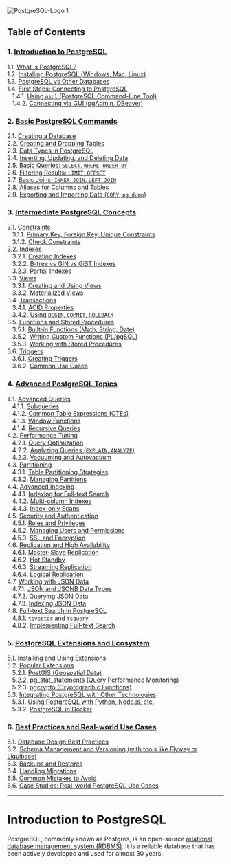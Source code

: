 <!-- Create ToC and content on learning postgres. Progressive from basics -> intermediate -> advanced -->

![PostgreSQL-Logo 1](https://github.com/user-attachments/assets/6e1cf5b4-e6f2-47ff-9c3f-621aac45a11b)

## Table of Contents

### 1\. [Introduction to PostgreSQL](#1-introduction-to-postgresql)

1.1. [What is PostgreSQL?](#11-what-is-postgresql)\
1.2. [Installing PostgreSQL (Windows, Mac, Linux)](#12-installing-postgresql-windows-mac-linux)\
1.3. [PostgreSQL vs Other Databases](#13-postgresql-vs-other-databases)\
1.4. [First Steps: Connecting to PostgreSQL](#14-first-steps-connecting-to-postgresql)\
   1.4.1. [Using `psql` (PostgreSQL Command-Line Tool)](#141-using-psql-postgresql-command-line-tool)\
   1.4.2. [Connecting via GUI (pgAdmin, DBeaver)](#142-connecting-via-gui-pgadmin-dbeaver)

### 2\. [Basic PostgreSQL Commands](#2-basic-postgresql-commands)

2.1. [Creating a Database](#21-creating-a-database)\
2.2. [Creating and Dropping Tables](#22-creating-and-dropping-tables)\
2.3. [Data Types in PostgreSQL](#23-data-types-in-postgresql)\
2.4. [Inserting, Updating, and Deleting Data](#24-inserting-updating-and-deleting-data)\
2.5. [Basic Queries: `SELECT`, `WHERE`, `ORDER BY`](#25-basic-queries-select-where-order-by)\
2.6. [Filtering Results: `LIMIT`, `OFFSET`](#26-filtering-results-limit-offset)\
2.7. [Basic Joins: `INNER JOIN`, `LEFT JOIN`](#27-basic-joins-inner-join-left-join)\
2.8. [Aliases for Columns and Tables](#28-aliases-for-columns-and-tables)\
2.9. [Exporting and Importing Data (`COPY`, `pg_dump`)](#29-exporting-and-importing-data-copy-pg_dump)

### 3\. [Intermediate PostgreSQL Concepts](#3-intermediate-postgresql-concepts)

3.1. [Constraints](#31-constraints)\
   3.1.1. [Primary Key, Foreign Key, Unique Constraints](#311-primary-key-foreign-key-unique-constraints)\
   3.1.2. [Check Constraints](#312-check-constraints)\
3.2. [Indexes](#32-indexes)\
   3.2.1. [Creating Indexes](#321-creating-indexes)\
   3.2.2. [B-tree vs GIN vs GiST Indexes](#322-b-tree-vs-gin-vs-gist-indexes)\
   3.2.3. [Partial Indexes](#323-partial-indexes)\
3.3. [Views](#33-views)\
   3.3.1. [Creating and Using Views](#331-creating-and-using-views)\
   3.3.2. [Materialized Views](#332-materialized-views)\
3.4. [Transactions](#34-transactions)\
   3.4.1. [ACID Properties](#341-acid-properties)\
   3.4.2. [Using `BEGIN`, `COMMIT`, `ROLLBACK`](#342-using-begin-commit-rollback)\
3.5. [Functions and Stored Procedures](#35-functions-and-stored-procedures)\
   3.5.1. [Built-in Functions (Math, String, Date)](#351-built-in-functions-math-string-date)\
   3.5.2. [Writing Custom Functions (PL/pgSQL)](#352-writing-custom-functions-plpgsql)\
   3.5.3. [Working with Stored Procedures](#353-working-with-stored-procedures)\
3.6. [Triggers](#36-triggers)\
   3.6.1. [Creating Triggers](#361-creating-triggers)\
   3.6.2. [Common Use Cases](#362-common-use-cases)

### 4\. [Advanced PostgreSQL Topics](#4-advanced-postgresql-topics)

4.1. [Advanced Queries](#41-advanced-queries)\
   4.1.1. [Subqueries](#411-subqueries)\
   4.1.2. [Common Table Expressions (CTEs)](#412-common-table-expressions-ctes)\
   4.1.3. [Window Functions](#413-window-functions)\
   4.1.4. [Recursive Queries](#414-recursive-queries)\
4.2. [Performance Tuning](#42-performance-tuning)\
   4.2.1. [Query Optimization](#421-query-optimization)\
   4.2.2. [Analyzing Queries (`EXPLAIN`, `ANALYZE`)](#422-analyzing-queries-explain-analyze)\
   4.2.3. [Vacuuming and Autovacuum](#423-vacuuming-and-autovacuum)\
4.3. [Partitioning](#43-partitioning)\
   4.3.1. [Table Partitioning Strategies](#431-table-partitioning-strategies)\
   4.3.2. [Managing Partitions](#432-managing-partitions)\
4.4. [Advanced Indexing](#44-advanced-indexing)\
   4.4.1. [Indexing for Full-text Search](#441-indexing-for-full-text-search)\
   4.4.2. [Multi-column Indexes](#442-multi-column-indexes)\
   4.4.3. [Index-only Scans](#443-index-only-scans)\
4.5. [Security and Authentication](#45-security-and-authentication)\
   4.5.1. [Roles and Privileges](#451-roles-and-privileges)\
   4.5.2. [Managing Users and Permissions](#452-managing-users-and-permissions)\
   4.5.3. [SSL and Encryption](#453-ssl-and-encryption)\
4.6. [Replication and High Availability](#46-replication-and-high-availability)\
   4.6.1. [Master-Slave Replication](#461-master-slave-replication)\
   4.6.2. [Hot Standby](#462-hot-standby)\
   4.6.3. [Streaming Replication](#463-streaming-replication)\
   4.6.4. [Logical Replication](#464-logical-replication)\
4.7. [Working with JSON Data](#47-working-with-json-data)\
   4.7.1. [JSON and JSONB Data Types](#471-json-and-jsonb-data-types)\
   4.7.2. [Querying JSON Data](#472-querying-json-data)\
   4.7.3. [Indexing JSON Data](#473-indexing-json-data)\
4.8. [Full-text Search in PostgreSQL](#48-full-text-search-in-postgresql)\
   4.8.1. [`tsvector` and `tsquery`](#481-tsvector-and-tsquery)\
   4.8.2. [Implementing Full-text Search](#482-implementing-full-text-search)

### 5\. [PostgreSQL Extensions and Ecosystem](#5-postgresql-extensions-and-ecosystem)

5.1. [Installing and Using Extensions](#51-installing-and-using-extensions)\
5.2. [Popular Extensions](#52-popular-extensions)\
   5.2.1. [PostGIS (Geospatial Data)](#521-postgis-geospatial-data)\
   5.2.2. [pg_stat_statements (Query Performance Monitoring)](#522-pg_stat_statements-query-performance-monitoring)\
   5.2.3. [pgcrypto (Cryptographic Functions)](#523-pgcrypto-cryptographic-functions)\
5.3. [Integrating PostgreSQL with Other Technologies](#53-integrating-postgresql-with-other-technologies)\
   5.3.1. [Using PostgreSQL with Python, Node.js, etc.](#531-using-postgresql-with-python-nodejs-etc)\
   5.3.2. [PostgreSQL in Docker](#532-postgresql-in-docker)

### 6\. [Best Practices and Real-world Use Cases](#6-best-practices-and-real-world-use-cases)

6.1. [Database Design Best Practices](#61-database-design-best-practices)\
6.2. [Schema Management and Versioning (with tools like Flyway or Liquibase)](#62-schema-management-and-versioning-with-tools-like-flyway-or-liquibase)\
6.3. [Backups and Restores](#63-backups-and-restores)\
6.4. [Handling Migrations](#64-handling-migrations)\
6.5. [Common Mistakes to Avoid](#65-common-mistakes-to-avoid)\
6.6. [Case Studies: Real-world PostgreSQL Use Cases](#66-case-studies-real-world-postgresql-use-cases)

---

# Introduction to PostgreSQL

[](#11-what-is-postgresql)
PostgreSQL, commonly known as Postgres, is an open-source [relational database management system (RDBMS)](https://cloud.google.com/learn/what-is-a-relational-database?hl=en). It is a reliable database that has been actively developed and used for almost 30 years.
